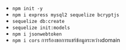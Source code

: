 - `npm init -y`
- `npm i express mysql2 sequelize bcryptjs`
- `sequelize db:create`
- `sequelize init:models`
- `npm i jsonwebtoken`
- `npm i cors` การร้องขอการแชร์ข้อมูลระหว่างdomain
